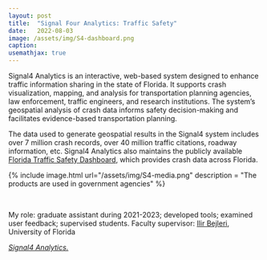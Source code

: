 ```yaml
---
layout: post
title:  "Signal Four Analytics: Traffic Safety"
date:   2022-08-03
image: /assets/img/S4-dashboard.png
caption:
usemathjax: true
---
```


Signal4 Analytics is an interactive, web-based system designed to enhance traffic information sharing in the state of Florida. It supports crash visualization, mapping, and analysis for transportation planning agencies, law enforcement, traffic engineers, and research institutions. The system’s geospatial analysis of crash data informs safety decision-making and facilitates evidence-based transportation planning.

The data used to generate geospatial results in the Signal4 system includes over 7 million crash records,
over 40 million traffic citations, roadway information, etc. Signal4 Analytics also maintains the publicly available [Florida Traffic Safety Dashboard](https://signal4analytics.com/), which provides crash data across Florida. 

{% include image.html url="/assets/img/S4-media.png" description = "The products are used in government agencies" %}

<br />

My role: graduate assistant during 2021-2023; developed tools; examined user feedback; supervised students. Faculty supervisor: [Ilir Bejleri](https://dcp.ufl.edu/faculties/bejleri-ilir/), University of Florida

[*Signal4 Analytics.*](https://www.geoplan.ufl.edu/portfolio/signal4/)
